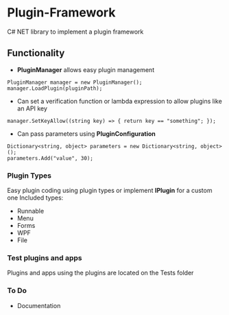 # Plugin-Framework
C# NET library to implement a plugin framework

## Functionality

* **PluginManager** allows easy plugin management
```
PluginManager manager = new PluginManager();
manager.LoadPlugin(pluginPath);
```
* Can set a verification function or lambda expression to allow plugins like an API key
```
manager.SetKeyAllow((string key) => { return key == "something"; });
```
* Can pass parameters using **PluginConfiguration**
```
Dictionary<string, object> parameters = new Dictionary<string, object>();
parameters.Add("value", 30);
```

### Plugin Types
Easy plugin coding using plugin types or implement **IPlugin** for a custom one
Included types: 
* Runnable
* Menu
* Forms
* WPF
* File

### Test plugins and apps
Plugins and apps using the plugins are located on the Tests folder

### To Do
* Documentation
